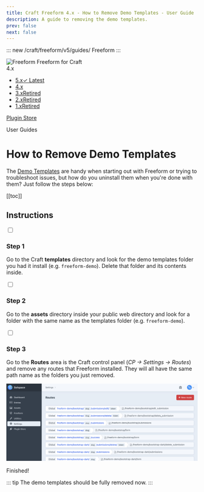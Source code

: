 ```yaml
---
title: Craft Freeform 4.x - How to Remove Demo Templates - User Guide
description: A guide to removing the demo templates.
prev: false
next: false
---
```


<meta property="og:image" content="https://docs.solspace.com/extras/social/craft/freeform/freeform.png" />

::: new /craft/freeform/v5/guides/
Freeform
:::

<div id="pr-heading">
    <img src="https://docs.solspace.com/extras/icons/products/freeform-icon.png" alt="Freeform" class="pr-image">
    <span class="pr-name">Freeform</span>
    <span class="pr-category">for Craft</span>
    <div class="pr-v-wrapper">
        <div class="pr-v">
            <span class="pr-v-v">4.x</span>
            <span class="pr-v-arrow arrow down"></span>
        </div>
        <ul class="pr-v-list">
            <li><a href="/craft/freeform/v5/">5.x<span class="pr-v-type pr-latest">✓ Latest</span></a></li>
            <li><a href="/craft/freeform/v4/">4.x</a></li>
            <li><a href="/craft/freeform/v3/">3.x<span class="pr-v-type pr-retired">Retired</span></a></li>
            <li><a href="/craft/freeform/v2/">2.x<span class="pr-v-type pr-retired">Retired</span></a></li>
            <li><a href="/craft/freeform/v1/">1.x<span class="pr-v-type pr-retired">Retired</span></a></li>
        </ul>
    </div>
    <div class="pr-buy">
        <a href="https://plugins.craftcms.com/freeform" class="button button-blue"><span class="external-url">Plugin Store</span></a>
    </div>
</div>

<span class="page-section">User Guides</span>

# How to Remove Demo Templates

The [Demo Templates](../setup/demo-templates/) are handy when starting out with Freeform or trying to troubleshoot issues, but how do you uninstall them when you're done with them? Just follow the steps below:


[[toc]]


## Instructions

<div class="step">
<label for="step1"><input type="checkbox" class="step-check" id="step1">

### Step 1

</label>

Go to the Craft **templates** directory and look for the demo templates folder you had it install (e.g. `freeform-demo`). Delete that folder and its contents inside.

</div>

<div class="step">
<label for="step2"><input type="checkbox" class="step-check" id="step2">

### Step 2

</label>

Go to the **assets** directory inside your public web directory and look for a folder with the same name as the templates folder (e.g. `freeform-demo`).

</div>

<div class="step">
<label for="step3"><input type="checkbox" class="step-check" id="step3">

### Step 3

</label>

Go to the **Routes** area is the Craft control panel (_CP -> Settings -> Routes_) and remove any routes that Freeform installed. They will all have the same path name as the folders you just removed.

![Craft Routes Settings](../images/guides/remove-demo.png)

</div>

<div class="step-finished">Finished!</div>

::: tip
The demo templates should be fully removed now.
:::